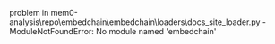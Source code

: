 problem in mem0-analysis\repo\embedchain\embedchain\loaders\docs_site_loader.py - ModuleNotFoundError: No module named 'embedchain'
